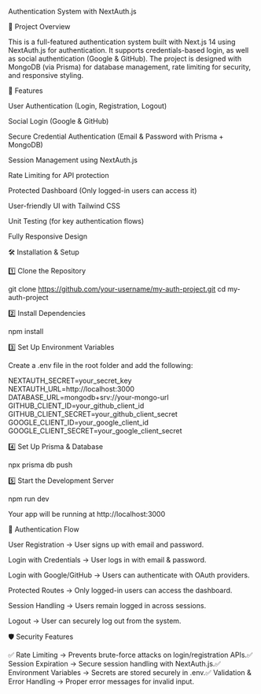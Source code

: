 Authentication System with NextAuth.js

📌 Project Overview

This is a full-featured authentication system built with Next.js 14 using NextAuth.js for authentication. It supports credentials-based login, as well as social authentication (Google & GitHub). The project is designed with MongoDB (via Prisma) for database management, rate limiting for security, and responsive styling.

🚀 Features

User Authentication (Login, Registration, Logout)

Social Login (Google & GitHub)

Secure Credential Authentication (Email & Password with Prisma + MongoDB)

Session Management using NextAuth.js

Rate Limiting for API protection

Protected Dashboard (Only logged-in users can access it)

User-friendly UI with Tailwind CSS

Unit Testing (for key authentication flows)

Fully Responsive Design

🛠️ Installation & Setup

1️⃣ Clone the Repository

git clone https://github.com/your-username/my-auth-project.git
cd my-auth-project

2️⃣ Install Dependencies

npm install

3️⃣ Set Up Environment Variables

Create a .env file in the root folder and add the following:

NEXTAUTH_SECRET=your_secret_key
NEXTAUTH_URL=http://localhost:3000
DATABASE_URL=mongodb+srv://your-mongo-url
GITHUB_CLIENT_ID=your_github_client_id
GITHUB_CLIENT_SECRET=your_github_client_secret
GOOGLE_CLIENT_ID=your_google_client_id
GOOGLE_CLIENT_SECRET=your_google_client_secret

4️⃣ Set Up Prisma & Database

npx prisma db push

5️⃣ Start the Development Server

npm run dev

Your app will be running at http://localhost:3000

🔑 Authentication Flow

User Registration → User signs up with email and password.

Login with Credentials → User logs in with email & password.

Login with Google/GitHub → Users can authenticate with OAuth providers.

Protected Routes → Only logged-in users can access the dashboard.

Session Handling → Users remain logged in across sessions.

Logout → User can securely log out from the system.

🛡️ Security Features

✅ Rate Limiting → Prevents brute-force attacks on login/registration APIs.✅ Session Expiration → Secure session handling with NextAuth.js.✅ Environment Variables → Secrets are stored securely in .env.✅ Validation & Error Handling → Proper error messages for invalid input.


